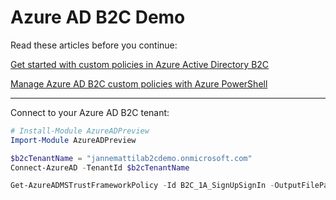 # Azure AD B2C Demo

Read these articles before you continue:

[Get started with custom policies in Azure Active Directory B2C](https://docs.microsoft.com/en-us/azure/active-directory-b2c/custom-policy-get-started)

[Manage Azure AD B2C custom policies with Azure PowerShell](https://docs.microsoft.com/en-us/azure/active-directory-b2c/manage-custom-policies-powershell)

---

Connect to your Azure AD B2C tenant:

```powershell
# Install-Module AzureADPreview
Import-Module AzureADPreview

$b2cTenantName = "jannemattilab2cdemo.onmicrosoft.com"
Connect-AzureAD -TenantId $b2cTenantName

Get-AzureADMSTrustFrameworkPolicy -Id B2C_1A_SignUpSignIn -OutputFilePath .\policies\B2C_1A_SignUpSignIn.xml
```
